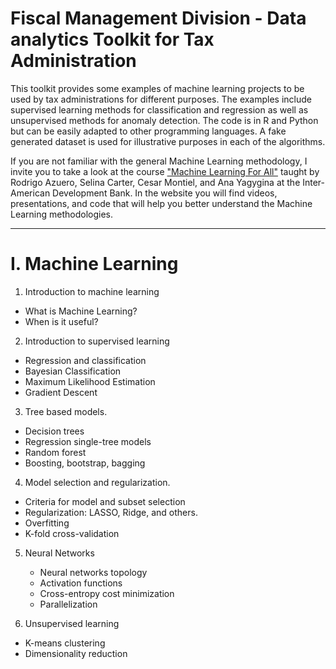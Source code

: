 # Fiscal Management Division - Data analytics Toolkit for Tax Administration

This toolkit provides some examples of machine learning projects to be used by tax administrations for different purposes. The examples include supervised learning methods for classification and regression as well as unsupervised methods for anomaly detection. The code is in R and Python but can be easily adapted to other programming languages. A fake generated dataset is used for illustrative purposes in each of the algorithms.

If you are not familiar with the general Machine Learning methodology, I invite you to take a look at the course  ["Machine Learning For All"](https://idbg.sharepoint.com/sites/EVP/MLPA/Pages/Learning.aspx) taught by Rodrigo Azuero, Selina Carter, Cesar Montiel, and Ana Yagygina at the Inter-American Development Bank. In the website you will find videos, presentations, and code that will help you better understand the Machine Learning methodologies. 

----

# I. Machine Learning

1. Introduction to machine learning
 * What is Machine Learning?
 * When is it useful?

2. Introduction to supervised learning 
  * Regression and classification
  * Bayesian Classification
  * Maximum Likelihood Estimation 
 * Gradient Descent

3. Tree based models. 
  * Decision trees
  * Regression single-tree models
  * Random forest 
  * Boosting, bootstrap, bagging
 
4. Model selection and regularization.
  * Criteria for model and subset selection
  * Regularization: LASSO, Ridge, and others. 
  * Overfitting
  * K-fold cross-validation

5. Neural Networks
   * Neural networks topology
   * Activation functions
   * Cross-entropy cost minimization
   * Parallelization

6. Unsupervised learning
  * K-means clustering
  * Dimensionality reduction

